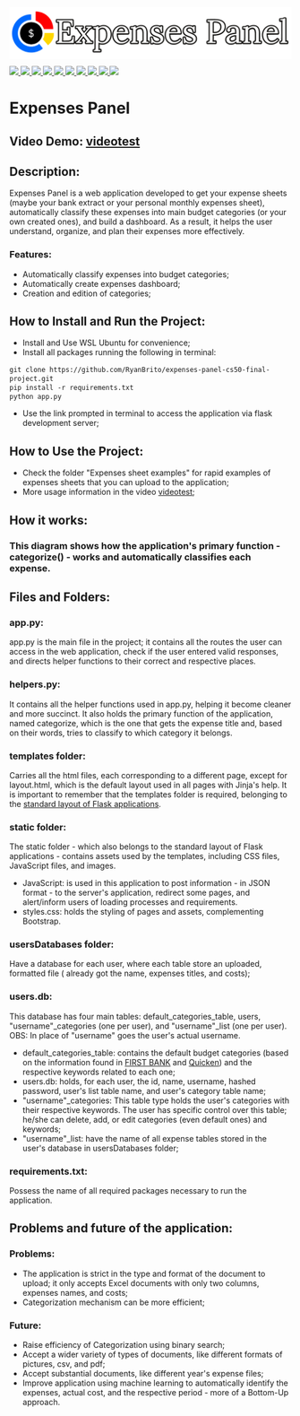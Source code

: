 ![Application Banner](banner.png)

<div align="left" style="margin-top: -1%">
    <a href="https://www.python.org/">
        <image src="https://img.shields.io/badge/Python-FFD43B?style=for-the-badge&logo=python&logoColor=blue">
    </a>
    <a href="https://flask.palletsprojects.com/en/2.3.x/">
        <image src="https://img.shields.io/badge/flask-%23000.svg?style=for-the-badge&logo=flask&logoColor=white">
    </a>
    <a href="https://www.sqlite.org/index.html">
        <image src="https://img.shields.io/badge/sqlite-%2307405e.svg?style=for-the-badge&logo=sqlite&logoColor=white">
    </a>
    <a href="https://www.w3.org/html/">
        <image src="https://img.shields.io/badge/HTML5-E34F26?style=for-the-badge&logo=html5&logoColor=white">
    </a>
    <a href="https://www.w3.org/Style/CSS/Overview.en.html">
        <image src="https://img.shields.io/badge/CSS3-1572B6?style=for-the-badge&logo=css3&logoColor=white">
    </a>
    <a href="https://developer.mozilla.org/en-US/docs/Web/JavaScript">
        <image src="https://img.shields.io/badge/JavaScript-323330?style=for-the-badge&logo=javascript&logoColor=F7DF1E">
    </a>
    <a href="https://getbootstrap.com/">
        <image src="https://img.shields.io/badge/Bootstrap-563D7C?style=for-the-badge&logo=bootstrap&logoColor=white">
    </a>
    <a href="https://www.json.org/json-en.html">
        <image src="https://img.shields.io/badge/json-5E5C5C?style=for-the-badge&logo=json&logoColor=white">
    </a>
    <a href="https://matplotlib.org/">
        <image src="https://img.shields.io/badge/Matplotlib-%23ffffff.svg?style=for-the-badge&logo=Matplotlib&logoColor=black">
    </a>
    <a href="https://pandas.pydata.org/">
        <image src="https://img.shields.io/badge/pandas-%23150458.svg?style=for-the-badge&logo=pandas&logoColor=white">
    </a>
</div>

# Expenses Panel
## Video Demo: [videotest](testtest)
## Description:
Expenses Panel is a web application developed to get your expense sheets (maybe your bank extract or your personal monthly expenses sheet), automatically classify these expenses into main budget categories (or your own created ones), and build a dashboard. As a result, it helps the user understand, organize, and plan their expenses more effectively.

### Features:
* Automatically classify expenses into budget categories;
* Automatically create expenses dashboard;
* Creation and edition of categories;

## How to Install and Run the Project:
* Install and Use WSL Ubuntu for convenience;
* Install all packages running the following in terminal:
```
git clone https://github.com/RyanBrito/expenses-panel-cs50-final-project.git
pip install -r requirements.txt
python app.py
```
* Use the link prompted in terminal to access the application via flask development server;

## How to Use the Project:
* Check the folder "Expenses sheet examples" for rapid examples of expenses sheets that you can upload to the application;
* More usage information in the video [videotest](testtest);

## How it works:
### This diagram shows how the application's primary function - categorize() - works and automatically classifies each expense.


## Files and Folders:
### app.py:
 app.py is the main file in the project; it contains all the routes the user can access in the web application, check if the user entered valid responses, and directs helper functions to their correct and respective places.

### helpers.py:
 It contains all the helper functions used in app.py, helping it become cleaner and more succinct. It also holds the primary function of the application, named categorize, which is the one that gets the expense title and, based on their words, tries to classify to which category it belongs.

### templates folder:
 Carries all the html files, each corresponding to a different page, except for layout.html, which is the default layout used in all pages with Jinja's help. It is important to remember that the templates folder is required, belonging to the [standard layout of Flask applications](https://flask.palletsprojects.com/en/2.3.x/tutorial/layout/).

### static folder:
The static folder - which also belongs to the standard layout of Flask applications - contains assets used by the templates, including CSS files, JavaScript files, and images.
* JavaScript: is used in this application to post information - in JSON format - to the server's application, redirect some pages, and alert/inform users of loading processes and requirements.
* styles.css: holds the styling of pages and assets, complementing Bootstrap.

### usersDatabases folder:
Have a database for each user, where each table store an uploaded, formatted file ( already got the name, expenses titles, and costs);

### users.db:
 This database has four main tables: default_categories_table, users, "username"_categories (one per user), and "username"_list (one per user). OBS: In place of "username" goes the user's actual username.
 * default_categories_table: contains the default budget categories (based on the information found in [FIRST BANK](https://localfirstbank.com/article/budgeting-101-personal-budget-categories/) and [Quicken](https://www.quicken.com/blog/budget-categories/)) and the respective keywords related to each one;
 * users.db: holds, for each user, the id, name, username, hashed password, user's list table name, and user's category table name;
 * "username"_categories: This table type holds the user's categories with their respective keywords. The user has specific control over this table; he/she can delete, add, or edit categories (even default ones) and keywords;
 * "username"_list: have the name of all expense tables stored in the user's database in usersDatabases folder;

### requirements.txt:
Possess the name of all required packages necessary to run the application.

## Problems and future of the application:
### Problems:
* The application is strict in the type and format of the document to upload; it only accepts Excel documents with only two columns, expenses names, and costs;
* Categorization mechanism can be more efficient;
### Future:
* Raise efficiency of Categorization using binary search;
* Accept a wider variety of types of documents, like different formats of pictures, csv, and pdf;
* Accept substantial documents, like different year's expense files;
* Improve application using machine learning to automatically identify the expenses, actual cost, and the respective period - more of a Bottom-Up approach.